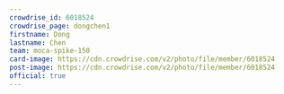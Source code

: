 ```yaml
---
crowdrise_id: 6018524
crowdrise_page: dongchen1
firstname: Dong
lastname: Chen 
team: moca-spike-150
card-image: https://cdn.crowdrise.com/v2/photo/file/member/6018524
post-image: https://cdn.crowdrise.com/v2/photo/file/member/6018524
official: true
---
```

